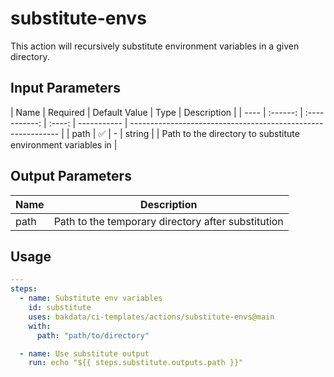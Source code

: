 # substitute-envs

This action will recursively substitute environment variables in a given directory.

## Input Parameters

| Name | Required | Default Value |  Type  | Description |
| ---- | :------: | :-----------: | :----: | ----------- | ------------------------------------------------------------ |
| path |    ✅    |       -       | string |             | Path to the directory to substitute environment variables in |

## Output Parameters

| Name | Description                                        |
| ---- | -------------------------------------------------- |
| path | Path to the temporary directory after substitution |

## Usage

```yaml
---
steps:
  - name: Substitute env variables
    id: substitute
    uses: bakdata/ci-templates/actions/substitute-envs@main
    with:
      path: "path/to/directory"

  - name: Use substitute output
    run: echo "${{ steps.substitute.outputs.path }}"
```
